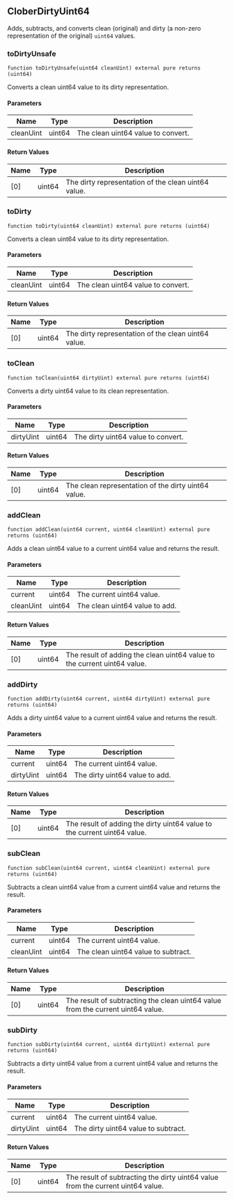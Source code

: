 ## CloberDirtyUint64

Adds, subtracts, and converts clean (original) and dirty (a non-zero representation of the original)
`uint64` values.

### toDirtyUnsafe

```solidity
function toDirtyUnsafe(uint64 cleanUint) external pure returns (uint64)
```

Converts a clean uint64 value to its dirty representation.

#### Parameters

| Name | Type | Description |
| ---- | ---- | ----------- |
| cleanUint | uint64 | The clean uint64 value to convert. |

#### Return Values

| Name | Type | Description |
| ---- | ---- | ----------- |
| [0] | uint64 | The dirty representation of the clean uint64 value. |

### toDirty

```solidity
function toDirty(uint64 cleanUint) external pure returns (uint64)
```

Converts a clean uint64 value to its dirty representation.

#### Parameters

| Name | Type | Description |
| ---- | ---- | ----------- |
| cleanUint | uint64 | The clean uint64 value to convert. |

#### Return Values

| Name | Type | Description |
| ---- | ---- | ----------- |
| [0] | uint64 | The dirty representation of the clean uint64 value. |

### toClean

```solidity
function toClean(uint64 dirtyUint) external pure returns (uint64)
```

Converts a dirty uint64 value to its clean representation.

#### Parameters

| Name | Type | Description |
| ---- | ---- | ----------- |
| dirtyUint | uint64 | The dirty uint64 value to convert. |

#### Return Values

| Name | Type | Description |
| ---- | ---- | ----------- |
| [0] | uint64 | The clean representation of the dirty uint64 value. |

### addClean

```solidity
function addClean(uint64 current, uint64 cleanUint) external pure returns (uint64)
```

Adds a clean uint64 value to a current uint64 value and returns the result.

#### Parameters

| Name | Type | Description |
| ---- | ---- | ----------- |
| current | uint64 | The current uint64 value. |
| cleanUint | uint64 | The clean uint64 value to add. |

#### Return Values

| Name | Type | Description |
| ---- | ---- | ----------- |
| [0] | uint64 | The result of adding the clean uint64 value to the current uint64 value. |

### addDirty

```solidity
function addDirty(uint64 current, uint64 dirtyUint) external pure returns (uint64)
```

Adds a dirty uint64 value to a current uint64 value and returns the result.

#### Parameters

| Name | Type | Description |
| ---- | ---- | ----------- |
| current | uint64 | The current uint64 value. |
| dirtyUint | uint64 | The dirty uint64 value to add. |

#### Return Values

| Name | Type | Description |
| ---- | ---- | ----------- |
| [0] | uint64 | The result of adding the dirty uint64 value to the current uint64 value. |

### subClean

```solidity
function subClean(uint64 current, uint64 cleanUint) external pure returns (uint64)
```

Subtracts a clean uint64 value from a current uint64 value and returns the result.

#### Parameters

| Name | Type | Description |
| ---- | ---- | ----------- |
| current | uint64 | The current uint64 value. |
| cleanUint | uint64 | The clean uint64 value to subtract. |

#### Return Values

| Name | Type | Description |
| ---- | ---- | ----------- |
| [0] | uint64 | The result of subtracting the clean uint64 value from the current uint64 value. |

### subDirty

```solidity
function subDirty(uint64 current, uint64 dirtyUint) external pure returns (uint64)
```

Subtracts a dirty uint64 value from a current uint64 value and returns the result.

#### Parameters

| Name | Type | Description |
| ---- | ---- | ----------- |
| current | uint64 | The current uint64 value. |
| dirtyUint | uint64 | The dirty uint64 value to subtract. |

#### Return Values

| Name | Type | Description |
| ---- | ---- | ----------- |
| [0] | uint64 | The result of subtracting the dirty uint64 value from the current uint64 value. |

